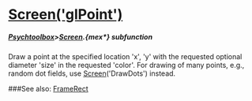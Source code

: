 # [Screen('glPoint')](Screen-glPoint) 
##### [Psychtoolbox](Pyschtoolbox)>[Screen](Screen).{mex*} subfunction


Draw a point at the specified location 'x', 'y' with the requested optional  
diameter 'size' in the requested 'color'. For drawing of many points, e.g.,  
random dot fields, use [Screen](Screen)('DrawDots') instead.   


###See also:
[FrameRect](Screen-FrameRect)
